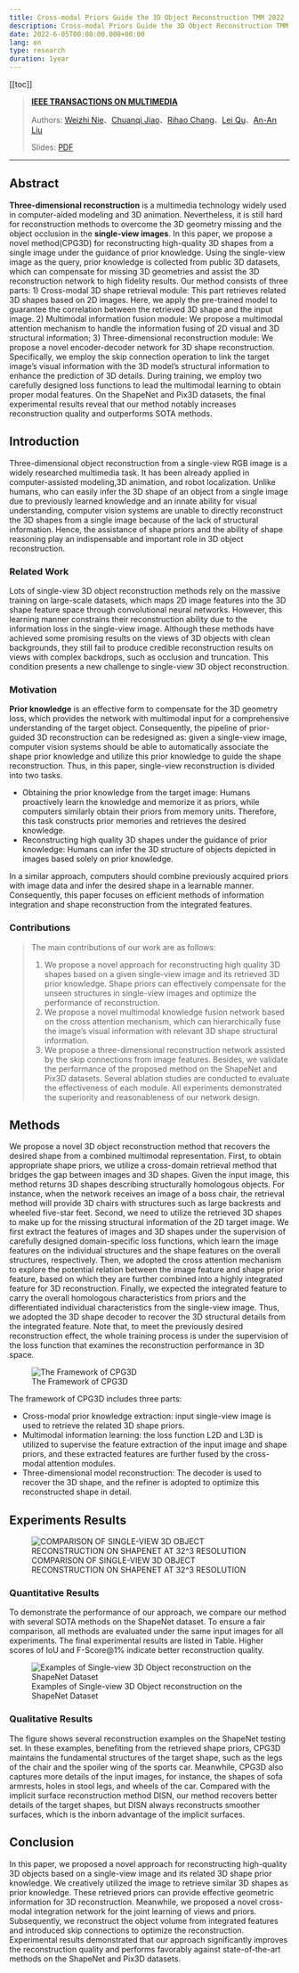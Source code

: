 ```yaml
---
title: Cross-modal Priors Guide the 3D Object Reconstruction TMM 2022
description: Cross-modal Priors Guide the 3D Object Reconstruction TMM 2022
date: 2022-6-05T00:00:00.000+00:00
lang: en
type: research
duration: 1year
---
```


[[toc]]

> [**IEEE TRANSACTIONS ON MULTIMEDIA**](https://ieeexplore.ieee.org/)
> 
> Authors: [Weizhi Nie](WeizhiNie@tju.edu.cn)、[Chuanqi Jiao](chuanqi_097@tju.edu.cn)、[Rihao Chang](RihaoChang@tju.edu.cn)、[Lei Qu](LeiQu@tju.edu.cn)、[An-An Liu](An-AnLiu@tju.edu.cn)
>
> Slides: [PDF](/images/CPG3D.pdf)
>

---

## Abstract

**Three-dimensional reconstruction** is a multimedia technology widely used in computer-aided modeling and 3D animation. Nevertheless, it is still hard for reconstruction methods to overcome the 3D geometry missing and the object occlusion in the **single-view images**. In this paper, we propose a novel method(CPG3D) for reconstructing high-quality 3D shapes from a single image under the guidance of prior knowledge. Using the single-view image as the query, prior knowledge is collected from public 3D datasets, which can compensate for missing 3D geometries and assist the 3D reconstruction network to high fidelity results. Our method consists of three parts: 1) Cross-modal 3D shape retrieval module: This part retrieves related 3D shapes based on 2D images. Here, we apply the pre-trained model to guarantee the correlation between the retrieved 3D shape and the input image. 2) Multimodal information fusion module: We propose a multimodal attention mechanism to handle the information fusing of 2D visual and 3D structural information; 3) Three-dimensional reconstruction module: We propose a novel encoder-decoder network for 3D shape reconstruction. Specifically, we employ the skip connection operation to link the target image’s visual information with the 3D model’s structural information to enhance the prediction of 3D details. During training, we employ two carefully designed loss functions to lead the multimodal learning to obtain proper modal features. On the ShapeNet and Pix3D datasets, the final experimental results reveal that our method notably increases reconstruction quality and outperforms SOTA methods.

##  Introduction

Three-dimensional object reconstruction from a single-view RGB image is a widely researched multimedia task. It has been already applied in computer-assisted modeling,3D animation, and robot localization. Unlike humans, who can easily infer the 3D shape of an object from a single image due to previously learned knowledge and an innate ability for visual understanding, computer vision systems are unable to directly reconstruct the 3D shapes from a single image because of the lack of structural information. Hence, the assistance of shape priors and the ability of shape reasoning play an indispensable and important role in 3D object reconstruction.

### Related Work

Lots of single-view 3D object reconstruction methods rely on the massive training on large-scale datasets, which maps 2D image features into the 3D shape feature space
through convolutional neural networks. However, this learning manner constrains their reconstruction ability due to the information loss in the single-view image. Although these methods have achieved some promising results on the views of 3D objects with clean backgrounds, they still fail to produce credible reconstruction results on views with complex backdrops, such as occlusion and truncation. This condition presents a new challenge to single-view 3D object reconstruction.

### Motivation

**Prior knowledge** is an effective form to compensate for the 3D geometry loss, which provides the network with multimodal input for a comprehensive understanding of
the target object. Consequently, the pipeline of prior-guided 3D reconstruction can be redesigned as: given a single-view image, computer vision systems should be able to automatically associate the shape prior knowledge and utilize this prior knowledge to guide the shape reconstruction. Thus, in this paper, single-view reconstruction is divided into two tasks.
- Obtaining the prior knowledge from the target image: Humans proactively learn the knowledge and memorize it as priors, while computers similarly obtain their priors from memory units. Therefore, this task constructs prior memories and retrieves the desired knowledge.
- Reconstructing high quality 3D shapes under the guidance of prior knowledge: Humans can infer the 3D structure of objects depicted in images based solely on prior knowledge. 

In a similar approach, computers should combine previously acquired priors with image data and infer the desired shape in a learnable manner. Consequently, this paper focuses on efficient methods of information integration and shape reconstruction from the integrated features.

### Contributions

> The main contributions of our work are as follows:
> 1. We propose a novel approach for reconstructing high quality 3D shapes based on a given single-view image and its retrieved 3D prior knowledge. Shape priors can effectively compensate for the unseen structures in single-view images and optimize the performance of reconstruction.
> 2. We propose a novel multimodal knowledge fusion network based on the cross attention mechanism, which can hierarchically fuse the image’s visual information with relevant 3D shape structural information.
> 3. We propose a three-dimensional reconstruction network assisted by the skip connections from image features. Besides, we validate the performance of the proposed method on the ShapeNet and Pix3D datasets. Several ablation studies are conducted to evaluate the effectiveness of each module. All experiments demonstrated the superiority and reasonableness of our network design.

## Methods

We propose a novel 3D object reconstruction method that recovers the desired shape from a combined multimodal representation. First, to obtain appropriate shape priors, we utilize a cross-domain retrieval method that bridges the gap between images and 3D shapes. Given the input image, this method returns 3D shapes describing structurally homologous objects. For instance, when the network receives an image of a boss chair, the retrieval method will provide 3D chairs with structures such as large backrests and wheeled five-star feet. Second, we need to utilize the retrieved 3D shapes to make up for the missing structural information of the 2D target image. We first extract the features of images and 3D shapes under the supervision of carefully designed domain-specific loss functions, which learn the image features on the individual structures and the shape features on the overall structures, respectively. Then, we adopted the cross attention mechanism to explore the potential relation between the image feature and shape prior feature, based on which they are further combined into a highly integrated feature for 3D reconstruction. Finally, we expected the integrated feature to carry the overall homologous characteristics from priors and the differentiated individual characteristics from the single-view image. Thus, we adopted the 3D shape decoder to recover the 3D structural details from the integrated feature. Note that, to meet the previously desired reconstruction effect, the whole training process is under the supervision of the loss function that examines the reconstruction performance in 3D space.

<figure>
  <img src="/images/tmm-architecture.png" alt="The Framework of CPG3D" />
  <figcaption>The Framework of CPG3D</figcaption>
</figure>

The framework of CPG3D includes three parts:
- Cross-modal prior knowledge extraction: input single-view image is used to retrieve the related 3D shape priors.
- Multimodal information learning: the loss function L2D and L3D is utilized to supervise the feature extraction of the input image and shape priors, and these extracted features are further fused by the cross-modal attention modules.
- Three-dimensional model reconstruction: The decoder is used to recover the 3D shape, and the refiner is adopted to optimize this reconstructed shape in detail.

## Experiments Results

<!-- | Methods | Table | Chair | Airplane | Car | Sofa | CD-S | CD-M | CD-H | AVG-CD | F1 |
| ------ | ------ | ------ | ------ | ------ | ------ | ------ | ------ | ------ | ------ | ------ |
| FoldingNet | 2.53 | 2.81 | 1.43 | 1.98 | 2.48 | 2.67 | 2.66(-0.01) | 4.05(+1.38) | 3.12 | 0.082 |
| PCN | 2.13 | 2.29 | 1.02 | 1.85 | 2.06 | 1.94 | 1.96(+0.02) | 4.08(+2.14) | 2.66 | 0.133 |
| TopNet | 2.21 | 2.53 | 1.14 | 2.18 | 2.36 | 2.26 | 2.16(-0.10) | 4.30(+2.26) | 2.91 | 0.126 |
| PFNet | 3.95 | 4.24 | 1.81 | 2.53 | 3.34 | 3.83 | 3.87(+0.04) | 7.97(+4.10) | 5.22 | 0.339 |
| GRNet | 1.63 | 1.88 | 1.02 | 1.64 | 1.72 | 1.35 | 1.71(+0.36) | 2.85(+1.50) | 1.97 | 0.238 |
| PoinTr | 0.81 | 0.95 | 0.44 | 0.91 | 0.79 | 0.58 | 0.88(+0.30) | 1.79(+1.21) | 1.09 | 0.464 |
| Point-PC | 1.16 | 1.26 | 0.58 | 1.05 | 1.19 | 1.16 | 1.23(+0.07) | 2.04(+0.88) | 1.48 | 0.426 | -->

<figure>
  <img src="/images/tmm-shapenet-table.png" alt="COMPARISON OF SINGLE-VIEW 3D OBJECT RECONSTRUCTION ON SHAPENET AT 32^3 RESOLUTION" />
  <figcaption>COMPARISON OF SINGLE-VIEW 3D OBJECT RECONSTRUCTION ON SHAPENET AT 32^3 RESOLUTION</figcaption>
</figure>

###  Quantitative Results

To demonstrate the performance of our approach, we compare our method with several SOTA methods on the ShapeNet dataset. To ensure a fair comparison, all methods are evaluated under the same input images for all experiments. The final experimental results are listed in Table. Higher scores of IoU and F-Score@1% indicate better reconstruction quality.

<figure>
  <img src="/images/tmm-shapenet-figure" alt="Examples of Single-view 3D Object reconstruction on the ShapeNet Dataset" />
  <figcaption>Examples of Single-view 3D Object reconstruction on the ShapeNet Dataset</figcaption>
</figure>

###  Qualitative Results

The figure shows several reconstruction examples on the ShapeNet testing set. In these examples, benefiting from the retrieved shape priors, CPG3D maintains the fundamental structures of the target shape, such as the legs of the chair and the spoiler wing of the sports car. Meanwhile, CPG3D also captures more details of the input images, for instance, the shapes of sofa armrests, holes in stool legs, and wheels of the car. Compared with the implicit surface reconstruction method DISN, our method recovers better details of the target shapes, but DISN always reconstructs smoother surfaces, which is the inborn advantage of the implicit surfaces.

##  Conclusion

In this paper, we proposed a novel approach for reconstructing high-quality 3D objects based on a single-view image and its related 3D shape prior knowledge. We creatively utilized the image to retrieve similar 3D shapes as prior knowledge. These retrieved priors can provide effective geometric information for 3D reconstruction. Meanwhile, we proposed a novel cross-modal integration network for the joint learning of views and priors. Subsequently, we reconstruct the object volume from integrated features and introduced skip connections to optimize the reconstruction. Experimental results demonstrated that our approach significantly improves the reconstruction quality and performs favorably against state-of-the-art methods on the ShapeNet and Pix3D datasets.
